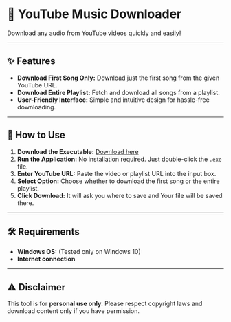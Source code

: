 # 🎵 YouTube Music Downloader

Download any audio from YouTube videos quickly and easily!  

---

## ✨ Features

- **Download First Song Only:** Download just the first song from the given YouTube URL.  
- **Download Entire Playlist:** Fetch and download all songs from a playlist.  
- **User-Friendly Interface:** Simple and intuitive design for hassle-free downloading.  

---

## 🚀 How to Use

1. **Download the Executable:** [Download here](https://github.com/AlyanGulzar/Youtube-Music-Downloader/blob/main/Youtube_Music_Downloader.exe)  
2. **Run the Application:** No installation required. Just double-click the `.exe` file.  
3. **Enter YouTube URL:** Paste the video or playlist URL into the input box.  
4. **Select Option:** Choose whether to download the first song or the entire playlist.  
5. **Click Download:** It will ask you where to save and Your file will be saved there.  

---

## 🛠️ Requirements

- **Windows OS:** (Tested only on Windows 10)  
- **Internet connection**  

---

## ⚠️ Disclaimer

This tool is for **personal use only**. Please respect copyright laws and download content only if you have permission.  
